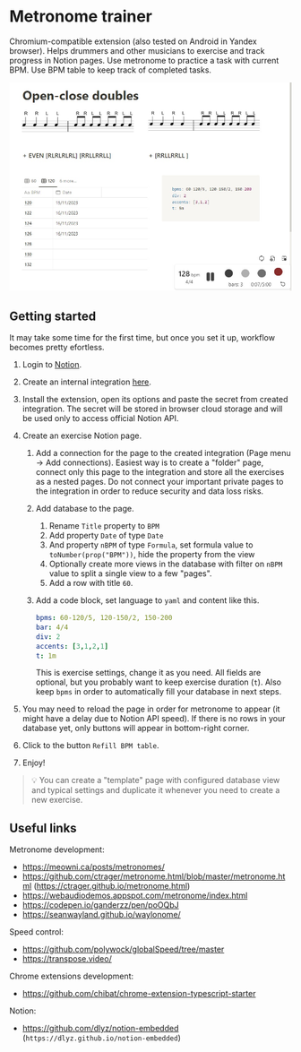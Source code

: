 # Metronome trainer

Chromium-compatible extension (also tested on Android in Yandex browser).
Helps drummers and other musicians to exercise and track progress in Notion pages.
Use metronome to practice a task with current BPM.
Use BPM table to keep track of completed tasks.

![example notion page](./example-notion-page.jpg)

## Getting started

It may take some time for the first time, but once you set it up, workflow becomes pretty efortless.

1. Login to [Notion](https://www.notion.so/).
2. Create an internal integration [here](https://www.notion.so/my-integrations).
3. Install the extension, open its options and paste the secret from created integration.
   The secret will be stored in browser cloud storage and will be used only to access official Notion API.
4. Create an exercise Notion page.
   1. Add a connection for the page to the created integration (Page menu -> Add connections).
      Easiest way is to create a "folder" page, connect only this page to the integration
      and store all the exercises as a nested pages.
      Do not connect your important private pages to the integration
      in order to reduce security and data loss risks.
   2. Add database to the page.
      1. Rename `Title` property to `BPM`
      2. Add property `Date` of type `Date`
      3. And property `nBPM` of type `Formula`,
         set formula value to `toNumber(prop("BPM"))`,
         hide the property from the view
      4. Optionally create more views in the database with filter on `nBPM` value
         to split a single view to a few "pages".
      5. Add a row with title `60`.
   3. Add a code block, set language to `yaml` and content like this.

      ```yaml
      bpms: 60-120/5, 120-150/2, 150-200
      bar: 4/4
      div: 2
      accents: [3,1,2,1]
      t: 1m
      ```

      This is exercise settings, change it as you need.
      All fields are optional, but you probably want to keep exercise duration (`t`).
      Also keep `bpms` in order to automatically fill your database in next steps.

5. You may need to reload the page in order for metronome to appear
   (it might have a delay due to Notion API speed).
   If there is no rows in your database yet, only buttons will appear in bottom-right corner.
6. Click to the button `Refill BPM table`.
7. Enjoy!

> :bulb: You can create a "template" page with configured database view and typical settings
> and duplicate it whenever you need to create a new exercise.

## Useful links

Metronome development:

- <https://meowni.ca/posts/metronomes/>
- <https://github.com/ctrager/metronome.html/blob/master/metronome.html> (<https://ctrager.github.io/metronome.html>)
- <https://webaudiodemos.appspot.com/metronome/index.html>
- <https://codepen.io/ganderzz/pen/poOQbJ>
- <https://seanwayland.github.io/waylonome/>

Speed control:

- <https://github.com/polywock/globalSpeed/tree/master>
- <https://transpose.video/>

Chrome extensions development:

- <https://github.com/chibat/chrome-extension-typescript-starter>

Notion:

- <https://github.com/dlyz/notion-embedded> (`https://dlyz.github.io/notion-embedded`)
